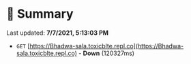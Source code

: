 # 📖 Summary
Last updated: **7/7/2021, 5:13:03 PM**

- `GET` [https://Bhadwa-sala.toxicblte.repl.co](https://Bhadwa-sala.toxicblte.repl.co) - **Down** (120327ms)
